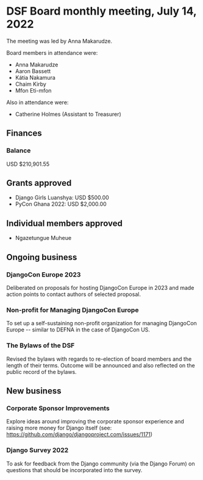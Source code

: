 # DSF Board monthly meeting, July 14, 2022

The meeting was led by Anna Makarudze.

Board members in attendance were:

- Anna Makarudze
- Aaron Bassett
- Kátia Nakamura
- Chaim Kirby
- Mfon Eti-mfon

Also in attendance were:

- Catherine Holmes (Assistant to Treasurer)

## Finances

### Balance

USD $210,901.55

## Grants approved

- Django Girls Luanshya: USD $500.00
- PyCon Ghana 2022: USD $2,000.00

## Individual members approved

- Ngazetungue Muheue

## Ongoing business

### DjangoCon Europe 2023

Deliberated on proposals for hosting DjangoCon Europe in 2023 and made action points to contact authors of selected proposal.

### Non-profit for Managing DjangoCon Europe

To set up a self-sustaining non-profit organization for managing DjangoCon Europe -- similar to DEFNA in the case of DjangoCon US.

### The Bylaws of the DSF

Revised the bylaws with regards to re-election of board members and the length of their terms. Outcome will be announced and also reflected on the public record of the bylaws.

## New business

### Corporate Sponsor Improvements

Explore ideas around improving the corporate sponsor experience and raising more money for Django itself (see: https://github.com/django/djangoproject.com/issues/1171)

### Django Survey 2022

To ask for feedback from the Django community (via the Django Forum) on questions that should be incorporated into the survey.
